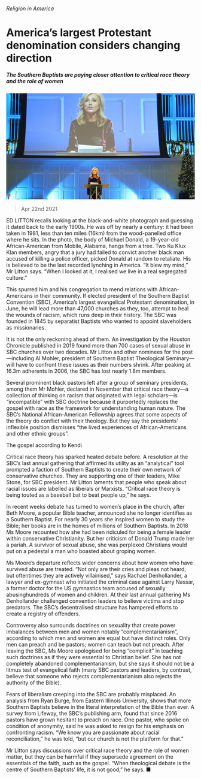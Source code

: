 ###### Religion in America

# America’s largest Protestant denomination considers changing direction 

##### The Southern Baptists are paying closer attention to critical race theory and the role of women 

![image](images/20210424_USP002_0.jpg) 

> Apr 22nd 2021 

ED LITTON recalls looking at the black-and-white photograph and guessing it dated back to the early 1900s. He was off by nearly a century: it had been taken in 1981, less than ten miles (16km) from the wood-panelled office where he sits. In the photo, the body of Michael Donald, a 19-year-old African-American from Mobile, Alabama, hangs from a tree. Two Ku Klux Klan members, angry that a jury had failed to convict another black man accused of killing a police officer, picked Donald at random to retaliate. His is believed to be the last recorded lynching in America. “It blew my mind,” Mr Litton says. “When I looked at it, I realised we live in a real segregated culture.”

This spurred him and his congregation to mend relations with African-Americans in their community. If elected president of the Southern Baptist Convention (SBC), America’s largest evangelical Protestant denomination, in June, he will lead more than 47,000 churches as they, too, attempt to heal the wounds of racism, which runs deep in their history. The SBC was founded in 1845 by separatist Baptists who wanted to appoint slaveholders as missionaries.


It is not the only reckoning ahead of them. An investigation by the Houston Chronicle published in 2019 found more than 700 cases of sexual abuse in SBC churches over two decades. Mr Litton and other nominees for the post—including Al Mohler, president of Southern Baptist Theological Seminary—will have to confront these issues as their numbers shrink. After peaking at 16.3m adherents in 2006, the SBC has lost nearly 1.8m members.

Several prominent black pastors left after a group of seminary presidents, among them Mr Mohler, declared in November that critical race theory—a collection of thinking on racism that originated with legal scholars—is “incompatible” with SBC doctrine because it purportedly replaces the gospel with race as the framework for understanding human nature. The SBC’s National African-American Fellowship agrees that some aspects of the theory do conflict with their theology. But they say the presidents’ inflexible position dismisses “the lived experiences of African-Americans and other ethnic groups”.

The gospel according to Kendi

Critical race theory has sparked heated debate before. A resolution at the SBC’s last annual gathering that affirmed its utility as an “analytical” tool prompted a faction of Southern Baptists to create their own network of conservative churches. They are supporting one of their leaders, Mike Stone, for SBC president. Mr Litton laments that people who speak about racial issues are labelled as liberals or Marxists. “Critical race theory is being touted as a baseball bat to beat people up,” he says.

In recent weeks debate has turned to women’s place in the church, after Beth Moore, a popular Bible teacher, announced she no longer identifies as a Southern Baptist. For nearly 30 years she inspired women to study the Bible; her books are in the homes of millions of Southern Baptists. In 2018 Ms Moore recounted how she had been ridiculed for being a female leader within conservative Christianity. But her criticism of Donald Trump made her a pariah. A survivor of sexual abuse, she was perplexed Christians would put on a pedestal a man who boasted about groping women.

Ms Moore’s departure reflects wider concerns about how women who have survived abuse are treated. “Not only are their cries and pleas not heard, but oftentimes they are actively villainised,” says Rachael Denhollander, a lawyer and ex-gymnast who initiated the criminal case against Larry Nassar, a former doctor for the US gymnastics team accused of sexually abusinghundreds of women and children. At their last annual gathering Ms Denhollander challenged convention leaders to believe victims and stop predators. The SBC’s decentralised structure has hampered efforts to create a registry of offenders.

Controversy also surrounds doctrines on sexuality that create power imbalances between men and women notably “complementarianism”, according to which men and women are equal but have distinct roles. Only men can preach and be pastors; women can teach but not preach. After leaving the SBC, Ms Moore apologised for being “complicit” in teaching such doctrines as if they were essential to Christian belief. She has not completely abandoned complementarianism, but she says it should not be a litmus test of evangelical faith (many SBC pastors and leaders, by contrast, believe that someone who rejects complementarianism also rejects the authority of the Bible).

Fears of liberalism creeping into the SBC are probably misplaced. An analysis from Ryan Burge, from Eastern Illinois University, shows that more Southern Baptists believe in the literal interpretation of the Bible than ever. A survey from Lifeway, the SBC’s publishing arm, found that since 2016 pastors have grown hesitant to preach on race. One pastor, who spoke on condition of anonymity, said he was asked to resign for his emphasis on confronting racism. “We know you are passionate about racial reconciliation,” he was told, “but our church is not the platform for that.”

Mr Litton says discussions over critical race theory and the role of women matter, but they can be harmful if they supersede agreement on the essentials of the faith, such as the gospel. “When theological debate is the centre of Southern Baptists’ life, it is not good,” he says. ■

